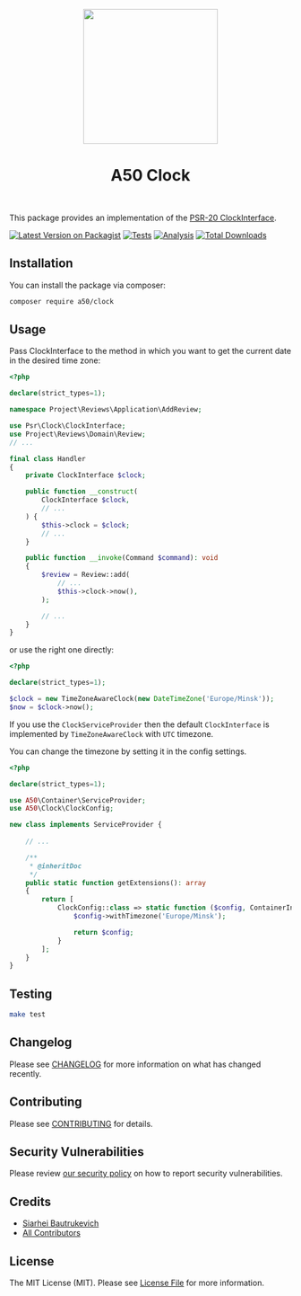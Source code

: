 <p align="center">
    <a href="https://github.com/A50dev" target="_blank">
        <img src="https://avatars.githubusercontent.com/u/150102356" height="240px">
    </a>
    <h1 align="center">A50 Clock</h1>
    <br>
</p>

This package provides an implementation of the [PSR-20 ClockInterface](https://www.php-fig.org/psr/psr-20/).

[![Latest Version on Packagist](https://img.shields.io/packagist/v/a50/clock.svg?style=flat-square)](https://packagist.org/packages/a50/clock)
[![Tests](https://github.com/a50/clock/actions/workflows/test.yml/badge.svg?branch=main)](https://github.com/a50/clock/actions/workflows/test.yml)
[![Analysis](https://github.com/a50/clock/actions/workflows/analyse.yml/badge.svg?branch=main)](https://github.com/a50/clock/actions/workflows/analyse.yml)
[![Total Downloads](https://img.shields.io/packagist/dt/a50/clock.svg?style=flat-square)](https://packagist.org/packages/a50/clock)

## Installation

You can install the package via composer:

```bash
composer require a50/clock
```

## Usage

Pass ClockInterface to the method in which you want to get the current date in the desired time zone:

```php
<?php

declare(strict_types=1);

namespace Project\Reviews\Application\AddReview;

use Psr\Clock\ClockInterface;
use Project\Reviews\Domain\Review;
// ...

final class Handler
{
    private ClockInterface $clock;

    public function __construct(
        ClockInterface $clock,
        // ...
    ) {
        $this->clock = $clock;
        // ...
    }

    public function __invoke(Command $command): void
    {
        $review = Review::add(
            // ...
            $this->clock->now(),
        );

        // ...
    }
}

```

or use the right one directly:

```php
<?php

declare(strict_types=1);

$clock = new TimeZoneAwareClock(new DateTimeZone('Europe/Minsk'));
$now = $clock->now();

```

If you use the `ClockServiceProvider` then the default `ClockInterface` is implemented by `TimeZoneAwareClock` with `UTC` timezone.

You can change the timezone by setting it in the config settings.

```php
<?php

declare(strict_types=1);

use A50\Container\ServiceProvider;
use A50\Clock\ClockConfig;

new class implements ServiceProvider {
    
    // ...

    /**
     * @inheritDoc
     */
    public static function getExtensions(): array
    {
        return [
            ClockConfig::class => static function ($config, ContainerInterface $container): stdClass {
                $config->withTimezone('Europe/Minsk');

                return $config;
            }
        ];
    }
}
```

## Testing

```bash
make test
```

## Changelog

Please see [CHANGELOG](CHANGELOG.md) for more information on what has changed recently.

## Contributing

Please see [CONTRIBUTING](.github/CONTRIBUTING.md) for details.

## Security Vulnerabilities

Please review [our security policy](../../security/policy) on how to report security vulnerabilities.

## Credits

- [Siarhei Bautrukevich](https://github.com/bautrukevich)
- [All Contributors](../../contributors)

## License

The MIT License (MIT). Please see [License File](LICENSE.md) for more information.
